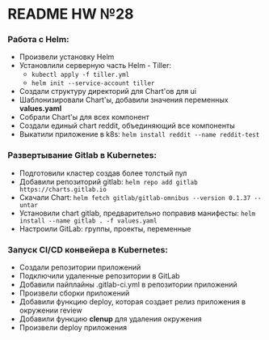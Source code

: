 # README HW №28
### **Работа с Helm:**
  - Произвели установку Helm
  - Установлили серверную часть Helm - Tiller:
    - ```kubectl apply -f tiller.yml```
    - ```helm init --service-account tiller```
  - Создали структуру директорий для Chart'ов для ui
  - Шаблонизировали Chart'ы, добавили значения переменных **values.yaml**
  - Собрали Chart'ы для всех компонент
  - Создали единый chart reddit, объединяющий все компоненты
  - Выкатили приложение в k8s: ```helm install reddit --name reddit-test```
### **Развертывание Gitlab в Kubernetes:**
  - Подготовили кластер создав более толстый пул
  - Добавили репозиторий gitlab: ```helm repo add gitlab https://charts.gitlab.io```
  - Скачали Chart: ```helm fetch gitlab/gitlab-omnibus --version 0.1.37 --untar```
  - Установили chart gitlab, предварительно поправив манифесты: ```helm install --name gitlab . -f values.yaml```
  - Настроили GitLab: группы, проекты, переменные
### **Запуск CI/CD конвейера в Kubernetes:**
  - Создали репозитории приложений
  - Подключили удаленные репозитории в GitLab
  - Добавили пайплайны .gitlab-ci.yml в репозитории приложений
  - Произвели сборки приложений
  - Добавили функцию deploy, которая создает релиз приложения в окружении review
  - Добавили функцию **clenup** для удаления окружения
  - Произвели deploy приложения
